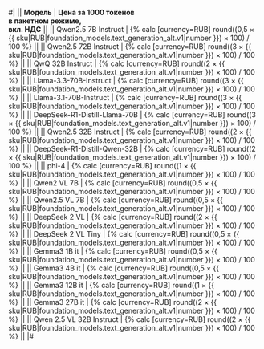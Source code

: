 #|
|| **Модель** | **Цена за 1000 токенов</br>в пакетном режиме,</br>вкл. НДС** ||
|| Qwen2.5 7B Instruct | {% calc [currency=RUB] round((0,5 × {{ sku|RUB|foundation_models.text_generation_alt.v1|number }}) × 100) / 100 %} ||
|| Qwen2.5 72B Instruct | {% calc [currency=RUB] round((3 × {{ sku|RUB|foundation_models.text_generation_alt.v1|number }}) × 100) / 100 %} ||
|| QwQ 32B Instruct | {% calc [currency=RUB] round((2 × {{ sku|RUB|foundation_models.text_generation_alt.v1|number }}) × 100) / 100 %} ||
|| Llama-3.3-70B-Instruct | {% calc [currency=RUB] round((3 × {{ sku|RUB|foundation_models.text_generation_alt.v1|number }}) × 100) / 100 %} ||
|| Llama-3.1-70B-Instruct | {% calc [currency=RUB] round((3 × {{ sku|RUB|foundation_models.text_generation_alt.v1|number }}) × 100) / 100 %} ||
|| DeepSeek-R1-Distill-Llama-70B | {% calc [currency=RUB] round((3 × {{ sku|RUB|foundation_models.text_generation_alt.v1|number }}) × 100) / 100 %} ||
|| Qwen2.5 32B Instruct | {% calc [currency=RUB] round((2 × {{ sku|RUB|foundation_models.text_generation_alt.v1|number }}) × 100) / 100 %} ||
|| DeepSeek-R1-Distill-Qwen-32B | {% calc [currency=RUB] round((2 × {{ sku|RUB|foundation_models.text_generation_alt.v1|number }}) × 100) / 100 %} ||
|| phi-4 | {% calc [currency=RUB] round((1 × {{ sku|RUB|foundation_models.text_generation_alt.v1|number }}) × 100) / 100 %} ||
|| Qwen2 VL 7B | {% calc [currency=RUB] round((0,5 × {{ sku|RUB|foundation_models.text_generation_alt.v1|number }}) × 100) / 100 %} ||
|| Qwen2.5 VL 7B | {% calc [currency=RUB] round((0,5 × {{ sku|RUB|foundation_models.text_generation_alt.v1|number }}) × 100) / 100 %} ||
|| DeepSeek 2 VL | {% calc [currency=RUB] round((2 × {{ sku|RUB|foundation_models.text_generation_alt.v1|number }}) × 100) / 100 %} ||
|| DeepSeek 2 VL Tiny | {% calc [currency=RUB] round((0,5 × {{ sku|RUB|foundation_models.text_generation_alt.v1|number }}) × 100) / 100 %} ||
|| Gemma3 1B it | {% calc [currency=RUB] round((0,5 × {{ sku|RUB|foundation_models.text_generation_alt.v1|number }}) × 100) / 100 %} ||
|| Gemma3 4B it | {% calc [currency=RUB] round((0,5 × {{ sku|RUB|foundation_models.text_generation_alt.v1|number }}) × 100) / 100 %} ||
|| Gemma3 12B it | {% calc [currency=RUB] round((1 × {{ sku|RUB|foundation_models.text_generation_alt.v1|number }}) × 100) / 100 %} ||
|| Gemma3 27B it | {% calc [currency=RUB] round((2 × {{ sku|RUB|foundation_models.text_generation_alt.v1|number }}) × 100) / 100 %} ||
|| Qwen 2.5 VL 32B Instruct | {% calc [currency=RUB] round((2 × {{ sku|RUB|foundation_models.text_generation_alt.v1|number }}) × 100) / 100 %} ||
|#